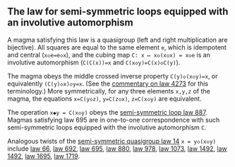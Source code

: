## The law for semi-symmetric loops equipped with an involutive automorphism

A magma satisfying this law is a quasigroup (left and right multiplication are bijective).  All squares are equal to the same element `e`, which is idempotent and central (`x◇e=e◇x`), and the cubing map `C: x ↦ x◇(x◇x) = x◇e` is an involutive automorphism (`C(C(x))=x` and `C(x◇y)=C(x)◇C(y)`).

The magma obeys the middle crossed inverse property `C(y)◇(x◇y)=x`, or equivalently `(C(y)◇x)◇y=x`.  (See the [commentary on law 4273](https://teorth.github.io/equational_theories/implications/?4273) for this terminology.)  More symmetrically, for any three elements `x,y,z` of the magma, the equations `x=C(y◇z)`, `y=C(z◇x)`, `z=C(x◇y)` are equivalent.

The operation `x◆y = C(x◇y)` obeys the [semi-symmetric loop law 887](https://teorth.github.io/equational_theories/implications/?887).  Magmas satisfying law 695 are in one-to-one correspondence with such semi-symmetric loops equipped with the involutive automorphism `C`.

Analogous twists of the [semi-symmetric quasigroup law 14](https://teorth.github.io/equational_theories/implications/?14) `x = y◇(x◇y)` include [law 66](https://teorth.github.io/equational_theories/implications/?66), [law 692](https://teorth.github.io/equational_theories/implications/?692), [law 695](https://teorth.github.io/equational_theories/implications/?695), [law 880](https://teorth.github.io/equational_theories/implications/?880), [law 978](https://teorth.github.io/equational_theories/implications/?978), [law 1073](https://teorth.github.io/equational_theories/implications/?1073), [law 1492](https://teorth.github.io/equational_theories/implications/?1492), [law 1492](https://teorth.github.io/equational_theories/implications/?1496), [law 1695](https://teorth.github.io/equational_theories/implications/?1695), [law 1719](https://teorth.github.io/equational_theories/implications/?1719).
